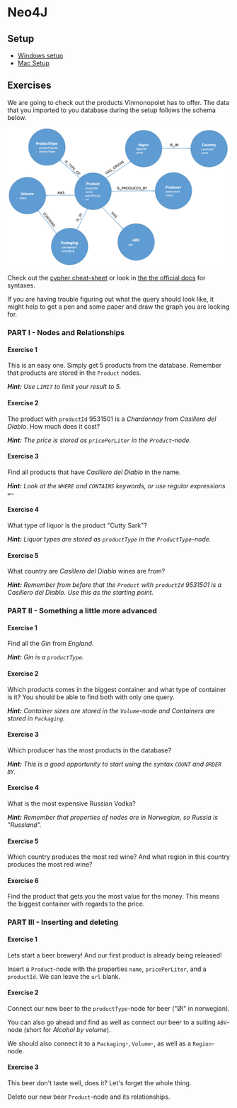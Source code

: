 # Neo4J

## Setup

* [Windows setup](SETUP_WIN_README.md)
* [Mac Setup](SETUP_MAC_README.md)

## Exercises

We are going to check out the products Vinmonopolet has to offer.
The data that you imported to you database during the setup follows the schema below.

![Datamodel](images/datamodell.png)

Check out the [cypher cheat-sheet](http://neo4j.com/docs/2.1/cypher-refcard/) or look in [the the official docs](http://neo4j.com/docs/stable/cypher-query-lang.html) for syntaxes.

If you are having trouble figuring out what the query should look like, it might help to get a pen and some paper and draw the graph you are looking for.

### PART I - Nodes and Relationships

#### Exercise 1

This is an easy one. Simply get 5 products from the database.
Remember that products are stored in the `Product` nodes.

*__Hint:__ Use `LIMIT` to limit your result to 5.*

#### Exercise 2

The product with `productId` 9531501 is a *Chardonnay* from *Casillero del Diablo*.
How much does it cost?

*__Hint:__ The price is stored as `pricePerLiter` in the `Product`-node.*

#### Exercise 3

Find all products that have *Casillero del Diablo* in the name.

*__Hint:__ Look at the `WHERE` and `CONTAINS` keywords, or use regular expressions `=~`*

#### Exercise 4

What type of liquor is the product "Cutty Sark"?

*__Hint:__ Liquor types are stored as `productType` in the `ProductType`-node.*

#### Exercise 5

What country are *Casillero del Diablo* wines are from?

*__Hint:__ Remember from before that the `Product` with `productId` 9531501 is a Casillero del Diablo. Use this as the starting point.*

### PART II - Something a little more advanced

#### Exercise 1

Find all the *Gin* from *England*.

*__Hint:__ Gin is a `productType`.*

#### Exercise 2

Which products comes in the biggest container and what type of container is it?
You should be able to find both with only one query.

*__Hint:__ Container sizes are stored in the `Volume`-node and Containers are stored in `Packaging`.*

#### Exercise 3

Which producer has the most products in the database?

*__Hint:__ This is a good opportunity to start using the syntax `COUNT` and `ORDER BY`.*

#### Exercise 4

What is the most expensive Russian Vodka?

*__Hint:__ Remember that properties of nodes are in Norwegian, so Russia is "Russland".*

#### Exercise 5

Which country produces the most red wine? And what region in this country produces the most red wine?

#### Exercise 6

Find the product that gets you the most value for the money.
This means the biggest container with regards to the price.

### PART III - Inserting and deleting

#### Exercise 1

Lets start a beer brewery! And our first product is already being released!

Insert a `Product`-node with the properties `name`, `pricePerLiter`, and a `productId`. We can leave the `url` blank.

#### Exercise 2

Connect our new beer to the `productType`-node for beer ("Øl" in norwegian).

You can also go ahead and find as well as connect our beer to a suiting `ABV`-node (short for *Alcohol by volume*).

We should also connect it to a `Packaging`-, `Volume`-, as well as a `Region`-node.

#### Exercise 3

This beer don't taste well, does it? Let's forget the whole thing.

Delete our new beer `Product`-node and its relationships.
